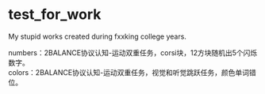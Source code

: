 # test_for_work
My stupid works created during fxxking college years.  

numbers：2BALANCE协议认知-运动双重任务，corsi块，12方块随机出5个闪烁数字。  
colors：2BALANCE协议认知-运动双重任务，视觉和听觉跳跃任务，颜色单词错位。  
